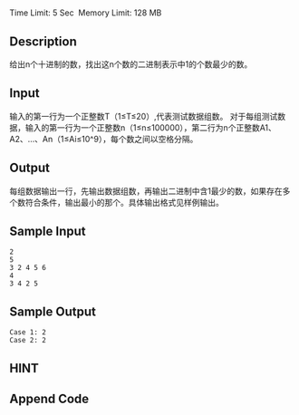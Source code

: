 # 
Time Limit: 5 Sec  Memory Limit: 128 MB


## Description
给出n个十进制的数，找出这n个数的二进制表示中1的个数最少的数。


## Input
输入的第一行为一个正整数T（1≤T≤20）,代表测试数据组数。
对于每组测试数据，输入的第一行为一个正整数n（1≤n≤100000），第二行为n个正整数A1、A2、…、An（1≤Ai≤10^9），每个数之间以空格分隔。


## Output
每组数据输出一行，先输出数据组数，再输出二进制中含1最少的数，如果存在多个数符合条件，输出最小的那个。具体输出格式见样例输出。


## Sample Input
```
2
5
3 2 4 5 6
4
3 4 2 5

```
## Sample Output
```
Case 1: 2
Case 2: 2

```

## HINT


## Append Code
